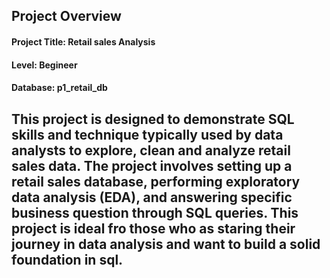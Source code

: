 ## Project Overview 

#### Project Title: Retail sales Analysis
#### Level: Begineer 
#### Database: p1_retail_db

## This project is designed to demonstrate SQL skills and technique typically used by data analysts to explore, clean and analyze retail sales data. The project involves setting up a retail sales database, performing exploratory data analysis (EDA), and answering specific business question through SQL queries. This project is ideal fro those who as staring their journey in data analysis and want to build a solid foundation in sql.
